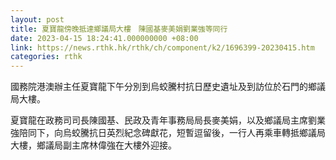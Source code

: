 ```yaml
---
layout: post
title: 夏寶龍傍晚抵達鄉議局大樓　陳國基麥美娟劉業強等同行
date: 2023-04-15 18:24:41.000000000 +08:00
link: https://news.rthk.hk/rthk/ch/component/k2/1696399-20230415.htm
categories: rthk
---
```


國務院港澳辦主任夏寶龍下午分別到烏蛟騰村抗日歷史遺址及到訪位於石門的鄉議局大樓。

夏寶龍在政務司司長陳國基、民政及青年事務局局長麥美娟，以及鄉議局主席劉業強陪同下，向烏蛟騰抗日英烈紀念碑獻花，短暫逗留後，一行人再乘車轉抵鄉議局大樓，鄉議局副主席林偉強在大樓外迎接。
